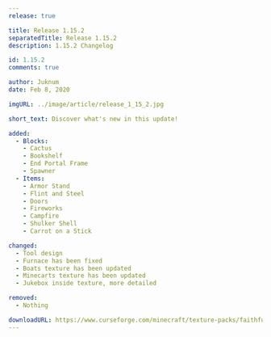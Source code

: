 ```yaml
---
release: true

title: Release 1.15.2
separatedTitle: Release 1.15.2
description: 1.15.2 Changelog

id: 1.15.2
comments: true

author: Juknum
date: Feb 8, 2020

imgURL: ../image/article/release_1_15_2.jpg

short_text: Discover what's new in this update!

added:
  - Blocks:
    - Cactus
    - Bookshelf
    - End Portal Frame
    - Spawner
  - Items:
    - Armor Stand
    - Flint and Steel
    - Doors
    - Fireworks
    - Campfire
    - Shulker Shell
    - Carrot on a Stick

changed:
  - Tool design
  - Furnace has been fixed
  - Boats texture has been updated
  - Minecarts texture has been updated
  - Jukebox inside texture, more detailed

removed:
  - Nothing

downloadURL: https://www.curseforge.com/minecraft/texture-packs/faithful-3d/files/2877605
---
```

